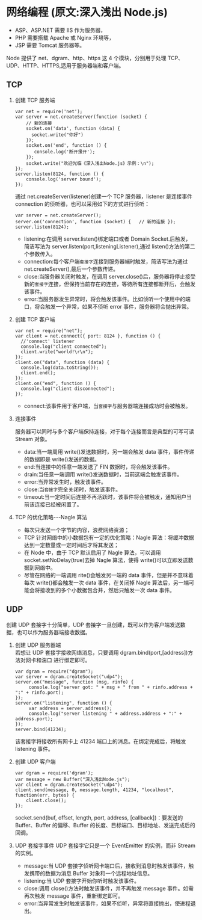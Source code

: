 # 网络编程 (原文:深入浅出 Node.js)

- ASP、ASP.NET 需要 IIS 作为服务器，
- PHP 需要搭载 Apache 或 Nginx 环境等，
- JSP 需要 Tomcat 服务器等。

Node 提供了 net、dgram、http、https 这 4 个模块，分别用于处理 TCP、UDP、HTTP、HTTPS,适用于服务器端和客户端。

## TCP

1. 创建 TCP 服务端

   ```
   var net = require('net');
   var server = net.createServer(function (socket) {
       // 新的连接
       socket.on('data', function (data) {
         socket.write("你好")
       });
       socket.on('end', function () {
          console.log('断开接܏开');
       });
       socket.write("欢迎光临《深入浅出Node.js》示例：\n");
   });
   server.listen(8124, function () {
       console.log('server bound');
   });
   ```

   通过 net.createServer(listener)创建一个 TCP 服务器，listener 是连接事件 connection 的侦听器，也可以采用如下的方式进行侦听：

   ```
   var server = net.createServer();
   server.on('connection', function (socket) {   // 新的连接 });
   server.listen(8124);
   ```

   - listening:在调用 server.listen()绑定端口或者 Domain Socket.后触发，简洁写法为 server.listen(port,listeningListener),通过 listen()方法的第二个参数传入。
   - connection:每个客户端`套接字`连接到服务器端时触发，简洁写法为通过 net.createServer(),最后一个参数传递。
   - close:当服务器关闭时触发，在调用 server.close()后，服务器将停止接受新的`套接字`连接，但保持当前存在的连接，等待所有连接都断开后，会触发该事件。
   - error:当服务器发生异常时，将会触发该事件。比如侦听一个使用中的端口，将会触发一个异常，如果不侦听 error 事件，服务器将会抛出异常。

2. 创建 TCP 客户端

   ```
   var net = require("net");
   var client = net.connect({ port: 8124 }, function () {
     //'connect' listener
     console.log("client connected");
     client.write("world!\r\n");
   });
   client.on("data", function (data) {
     console.log(data.toString());
     client.end();
   });
   client.on("end", function () {
     console.log("client disconnected");
   });
   ```

   - connect:该事件用于客户端，当`套接字`与服务器端连接成功时会被触发。

3. 连接事件

   服务器可以同时与多个客户端保持连接，对于每个连接而言是典型的可写可读 Stream 对象。

   - data:当一端周用 write()发送数据时，另一端会触发 data 事件，事件传递的数据即是 write()发送的数据。
   - end:当连接中的任意一端发送了 FIN 数据时，将会触发该事件。
   - drain:当任意一端调用 write()发送数据时，当前这端会触发该事件。
   - error:当异常发生时，触发该事件。
   - close:当`套接字`完全关闭时，触发该事件。
   - timeout:当一定时间后连接不再活跃时，该事件将会被触发，通知用户当前该连接已经被闲置了。

4. TCP 的优化策略---Nagle 算法

   - 每次只发送一个字节的内容，浪费网络资源；
   - TCP 针对网络中的小数据包有一定的优化策略：Nagle 算法：将缓冲数据达到一定数量或一定时间后才将其发送；
   - 在 Node 中，由于 TCP 默认启用了 Nagle 算法，可以调用 socket.setNoDelay(true)去掉 Nagle 算法，使得 write()可以立即发送数据到网络中。
   - 尽管在网络的一端调用 rite()会触发另一端的 data 事件，但是并不意味着每次 write()都会触发一次 data 事件，在关闭掉 Nagle 算法后，另一端可能会将接收到的多个小数据包合并，然后只触发一次 data 事件。

## UDP

创建 UDP 套接字十分简单，UDP 套接字一旦创建，既可以作为客户端发送数据，也可以作为服务器端接收数据。

1. 创建 UDP 服务器端  
   若想让 UDP 套接字接收网络消息，只要调用 dgram.bind(port,[address])方法对网卡和湍口
   进行绑定即可。

   ```
   var dgram = require("dgram");
   var server = dgram.createSocket("udp4");
   server.on("message", function (msg, rinfo) {
        console.log("server got: " + msg + " from " + rinfo.address + ":" + rinfo.port);
   });
   server.on("listening", function () {
        var address = server.address();
        console.log("server listening " + address.address + ":" + address.port);
   });
   server.bind(41234);

   ```

   该套接字将接收所有网卡上 41234 端口上的消息。在绑定完成后，将触发 listening 事件。

2. 创建 UDP 客户端

   ```
   var dgram = require('dgram');
   var message = new Buffer("深入浅出Node.js");
   var client = dgram.createSocket("udp4");
   client.send(message, 0, message.length, 41234, "localhost", function(err, bytes) {
       client.close();
   });
   ```

   socket.send(buf, offset, length, port, address, [callback])：要发送的 Buffer、Buffer 的偏移、Buffer 的长度、目标端口、目标地址、发送完成后的回调。

3. UDP 套接字事件
   UDP 套接字它只是一个 EventEmitter 的实例，而非 Stream 的实例。
   - message:当 UDP 套接字侦听网卡端口后，接收到消息时触发该事件，触发携带的数据为消息 Buffer 对象和一个远程地址信息。
   - listening:当 UDP 套接字开始你听时触发该事件。
   - close:调用 close()方法时触发该事件，并不再触发 message 事件。如需再次触发 message 事件，重新绑定即可。
   - error:当异常发生时触发该事件，如果不侦听，异常将直接抛出，使进程退出。
